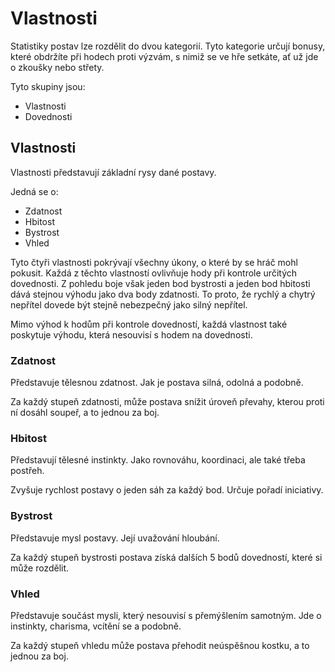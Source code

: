 # Vlastnosti

Statistiky postav lze rozdělit do dvou kategorií. Tyto kategorie
určují bonusy, které obdržíte při hodech proti výzvám, s nimiž
se ve hře setkáte, ať už jde o zkoušky nebo střety.

Tyto skupiny jsou:

+ Vlastnosti
+ Dovednosti

## Vlastnosti

Vlastnosti představují základní rysy dané postavy.

Jedná se o:

+ Zdatnost
+ Hbitost
+ Bystrost
+ Vhled

Tyto čtyři vlastnosti pokrývají všechny úkony, o které by se hráč
mohl pokusit. Každá z těchto vlastností ovlivňuje hody při kontrole
určitých dovednosti. Z pohledu boje však jeden bod bystrosti a
jeden bod hbitosti dává stejnou výhodu jako dva body zdatnosti. To proto,
že rychlý a chytrý nepřítel dovede být stejně nebezpečný jako silný
nepřítel.

Mimo výhod k hodům při kontrole dovedností, každá vlastnost také 
poskytuje výhodu, která nesouvisí s hodem na dovednosti.

### Zdatnost
Představuje tělesnou zdatnost. Jak je postava silná, odolná a podobně.

Za každý stupeň zdatnosti, může postava snížit úroveň převahy, kterou
proti ní dosáhl soupeř, a to jednou za boj.

### Hbitost
Představují tělesné instinkty. Jako rovnováhu, koordinaci, ale také 
třeba postřeh.

Zvyšuje rychlost postavy o jeden sáh za každý bod. Určuje pořadí iniciativy. 

### Bystrost
Představuje mysl postavy. Její uvažování hloubání.

Za každý stupeň bystrosti postava získá dalších 5 bodů dovedností,
které si může rozdělit.

### Vhled
Představuje součást mysli, který nesouvisí s přemýšlením samotným. 
Jde o instinkty, charisma, vcítění se a podobně.

Za každý stupeň vhledu může postava přehodit neúspěšnou kostku, a to
jednou za boj.
